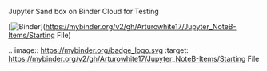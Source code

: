 Jupyter Sand box on Binder Cloud for Testing

[![Binder](https://mybinder.org/badge_logo.svg)](https://mybinder.org/v2/gh/Arturowhite17/Jupyter_NoteB-Items/Starting File)

.. image:: https://mybinder.org/badge_logo.svg
 :target: https://mybinder.org/v2/gh/Arturowhite17/Jupyter_NoteB-Items/Starting File
